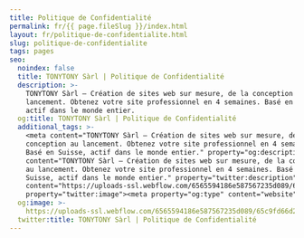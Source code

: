 ```yaml
---
title: Politique de Confidentialité
permalink: fr/{{ page.fileSlug }}/index.html
layout: fr/politique-de-confidentialite.html
slug: politique-de-confidentialite
tags: pages
seo:
  noindex: false
  title: TONYTONY Sàrl | Politique de Confidentialité
  description: >-
    TONYTONY Sàrl – Création de sites web sur mesure, de la conception au
    lancement. Obtenez votre site professionnel en 4 semaines. Basé en Suisse,
    actif dans le monde entier.
  og:title: TONYTONY Sàrl | Politique de Confidentialité
  additional_tags: >-
    <meta content="TONYTONY Sàrl – Création de sites web sur mesure, de la
    conception au lancement. Obtenez votre site professionnel en 4 semaines.
    Basé en Suisse, actif dans le monde entier." property="og:description"><meta
    content="TONYTONY Sàrl – Création de sites web sur mesure, de la conception
    au lancement. Obtenez votre site professionnel en 4 semaines. Basé en
    Suisse, actif dans le monde entier." property="twitter:description"><meta
    content="https://uploads-ssl.webflow.com/6565594186e587567235d089/65c9fd66d2e95d7d83b0cbd3_opengraph%20en.jpg"
    property="twitter:image"><meta property="og:type" content="website">
  og:image: >-
    https://uploads-ssl.webflow.com/6565594186e587567235d089/65c9fd66d2e95d7d83b0cbd3_opengraph%20en.jpg
  twitter:title: TONYTONY Sàrl | Politique de Confidentialité
---
```



